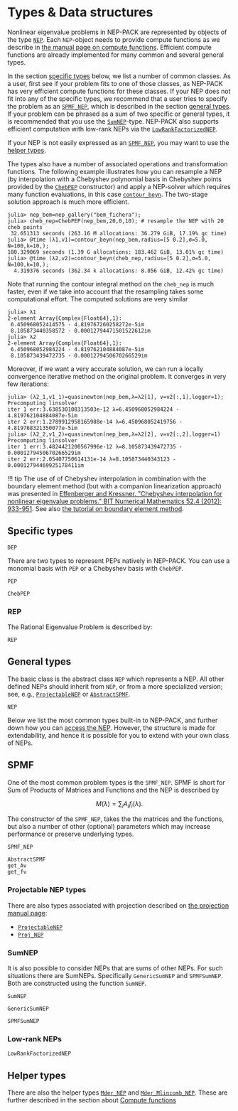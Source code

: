 # Types & Data structures

Nonlinear eigenvalue problems in NEP-PACK
are represented by objects of the type [`NEP`](@ref).
Each `NEP`-object needs to provide compute functions
as we describe in
[the manual page on compute functions](compute_functions.md).
Efficient compute functions are already implemented
for many common and several general types.

In the section [specific types](#Specific-types-1) below,
we list a number of common classes. As a user, first see
if your problem fits to one of those classes, as NEP-PACK has
very efficient compute functions for these classes.
If your NEP does not fit into any of the specific types, we recommend that
a user tries to specify the problem
as an [`SPMF_NEP`](@ref), which is described
in the section [general types](types.md#General-types-1).
If your problem can be phrased as a sum of two specific
or general types, it is recommended that you use the
[`SumNEP`](@ref)-type. NEP-PACK also supports efficient computation with
low-rank NEPs via the [`LowRankFactorizedNEP`](@ref).


If your NEP is not easily expressed as
an [`SPMF_NEP`](@ref), you may want to use the
[helper types](types.md#Helper-types-1).

The types also have a number of associated
operations and transformation functions.
The following example illustrates how
you can resample a NEP (by interpolation with
a Chebyshev polynomial basis in Chebyshev points
provided by the [`ChebPEP`](@ref) constructor)
and apply a NEP-solver which requires many function
evaluations, in this case [`contour_beyn`](@ref).
The two-stage solution approach is much more efficient.

```julia-repl
julia> nep_bem=nep_gallery("bem_fichera");
julia> cheb_nep=ChebPEP(nep_bem,20,0,10); # resample the NEP with 20 cheb points
 32.651313 seconds (263.16 M allocations: 36.279 GiB, 17.19% gc time)
julia> @time (λ1,v1)=contour_beyn(nep_bem,radius=[5 0.2],σ=5.0, N=100,k=10,);
180.329069 seconds (1.39 G allocations: 183.462 GiB, 13.01% gc time)
julia> @time (λ2,v2)=contour_beyn(cheb_nep,radius=[5 0.2],σ=5.0, N=100,k=10,);
  4.319376 seconds (362.34 k allocations: 8.856 GiB, 12.42% gc time)
```
Note that running the contour integral method on the
`cheb_nep` is much faster, even if we take into account that
the resampling takes some computational effort.
The computed solutions are very similar
```julia-repl
julia> λ1
2-element Array{Complex{Float64},1}:
 6.450968052414575 - 4.819767260258272e-5im
 8.105873440358572 - 0.00012794471501522612im
julia> λ2
2-element Array{Complex{Float64},1}:
 6.450968052984224 - 4.819762104884087e-5im
 8.105873439472735 - 0.0001279450670266529im
```
Moreover, if we want a very accurate solution, we can run a locally
convergence iterative method on the original problem.
It converges in very few iterations:
```julia-repl
julia> (λ2_1,v1_1)=quasinewton(nep_bem,λ=λ2[1], v=v2[:,1],logger=1);
Precomputing linsolver
iter 1 err:3.638530108313503e-12 λ=6.450968052984224 - 4.819762104884087e-5im
iter 2 err:1.2789912958165988e-14 λ=6.450968052419756 - 4.819768321350077e-5im
julia> (λ2_2,v1_2)=quasinewton(nep_bem,λ=λ2[2], v=v2[:,2],logger=1)
Precomputing linsolver
iter 1 err:3.4824421200567996e-12 λ=8.105873439472735 - 0.0001279450670266529im
iter 2 err:2.05407750614131e-14 λ=8.105873440343123 - 0.00012794469925178411im
```

!!! tip
    The use of of Chebyshev interpolation in combination with the boundary element method (but with a companion linearization approach) was presented in  [Effenberger and Kressner. "Chebyshev interpolation for nonlinear eigenvalue problems." BIT Numerical Mathematics 52.4 (2012): 933-951](https://doi.org/10.1007/s10543-012-0381-5). See also [the tutorial on boundary element method](bemtutorial.md).


## Specific types


```@docs
DEP
```

There are two types to represent PEPs natively in
NEP-PACK. You can use a monomial basis with
`PEP` or a Chebyshev basis with `ChebPEP`.

```@docs
PEP
```
```@docs
ChebPEP
```

### REP
The Rational Eigenvalue Problem is described by:

```@docs
REP
```


## General types
The basic class is the abstract class `NEP` which represents
a NEP. All other defined NEPs should inherit from `NEP`, or from a more
specialized version; see, e.g., [`ProjectableNEP`](transformations.md#NonlinearEigenproblems.NEPTypes.ProjectableNEP) or [`AbstractSPMF`](types.md#NonlinearEigenproblems.NEPTypes.AbstractSPMF).

```@docs
NEP
```


Below we list the most common types built-in to NEP-PACK, and further down how you can [access the NEP](types.md#accessNEP).
However, the structure is made for extendability, and hence it is possible for you to extend with your own class of NEPs.

## SPMF

One of the most common problem types is the `SPMF_NEP`.
SPMF is short for Sum of Products of Matrices and Functions and the NEP is described by
```math
M(λ) = \sum_{i} A_i f_i(λ).
```
The constructor of the `SPMF_NEP`, takes the
the matrices and the functions, but also a number of other (optional) parameters
which may increase performance or preserve underlying types.


```@docs
SPMF_NEP
```

```@docs
AbstractSPMF
get_Av
get_fv
```

### Projectable NEP types

There are also types associated with projection described on  [the projection manual page](innersolvers.md):
* [`ProjectableNEP`](@ref)
* [`Proj_NEP`](@ref)

### SumNEP
It is also possible to consider NEPs that are sums of other NEPs.
For such situations there are SumNEPs. Specifically `GenericSumNEP` and `SPMFSumNEP`. Both are constructed using
the function `SumNEP`.

```@docs
SumNEP
```
```@docs
GenericSumNEP
```
```@docs
SPMFSumNEP
```

### Low-rank NEPs

```@docs
LowRankFactorizedNEP
```

## Helper types
There are also the helper types [`Mder_NEP`](@ref) and
[`Mder_Mlincomb_NEP`](@ref). These are further described in
the section about [Compute functions](compute_functions.md)
